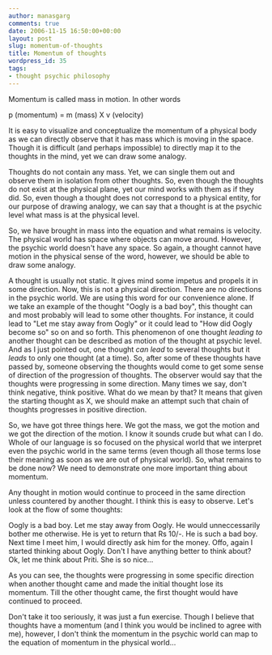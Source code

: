 ```yaml
---
author: manasgarg
comments: true
date: 2006-11-15 16:50:00+00:00
layout: post
slug: momentum-of-thoughts
title: Momentum of thoughts
wordpress_id: 35
tags:
- thought psychic philosophy
---
```


Momentum is called mass in motion. In other words 

p (momentum) = m (mass) X v (velocity)

It is easy to visualize and conceptualize the momentum of a physical body as we can directly observe that it has mass which is moving in the space. Though it is difficult (and perhaps impossible) to directly map it to the thoughts in the mind, yet we can draw some analogy.

Thoughts do not contain any mass. Yet, we can single them out and observe them in isolation from other thoughts. So, even though the thoughts do not exist at the physical plane, yet our mind works with them as if they did. So, even though a thought does not correspond to a physical entity, for our purpose of drawing analogy, we can say that a thought is at the psychic level what mass is at the physical level.

So, we have brought in mass into the equation and what remains is velocity. The physical world has space where objects can move around. However, the psychic world doesn't have any space. So again, a thought cannot have motion in the physical sense of the word, however, we should be able to draw some analogy.

A thought is usually not static. It gives mind some impetus and propels it in some direction. Now, this is not a physical direction. There are no directions in the psychic world. We are using this word for our convenience alone. If we take an example of the thought "Oogly is a bad boy", this thought can and most probably will lead to some other thoughts. For instance, it could lead to "Let me stay away from Oogly" or it could lead to "How did Oogly become so" so on and so forth. This phenomenon of one thought _leading to_ another thought can be described as motion of the thought at psychic level. And as I just pointed out, one thought _can lead_ to several thoughts but it _leads_ to only one thought (at a time). So, after some of these thoughts have passed by, someone observing the thoughts would come to get some sense of direction of the progression of thoughts. The observer would say that the thoughts were progressing in some direction. Many times we say, don't think negative, think positive. What do we mean by that? It means that given the starting thought as X, we should make an attempt such that chain of thoughts progresses in positive direction.

So, we have got three things here. We got the mass, we got the motion and we got the direction of the motion. I know it sounds crude but what can I do. Whole of our language is so focused on the physical world that we interpret even the psychic world in the same terms (even though all those terms lose their meaning as soon as we are out of physical world). So, what remains to be done now? We need to demonstrate one more important thing about momentum.

Any thought in motion would continue to proceed in the same direction unless countered by another thought. I think this is easy to observe. Let's look at the flow of some thoughts:

Oogly is a bad boy. Let me stay away from Oogly. He would unneccessarily bother me otherwise. He is yet to return that Rs 10/-. He is such a bad boy. Next time I meet him, I would directly ask him for the money. Offo, again I started thinking about Oogly. Don't I have anything better to think about? Ok, let me think about Priti. She is so nice...

As you can see, the thoughts were progressing in some specific direction when another thought came and made the initial thought lose its momentum. Till the other thought came, the first thought would have continued to proceed.

Don't take it too seriously, it was just a fun exercise. Though I believe that thoughts have a momentum (and I think you would be inclined to agree with me), however, I don't think the momentum in the psychic world can map to the equation of momentum in the physical world...
